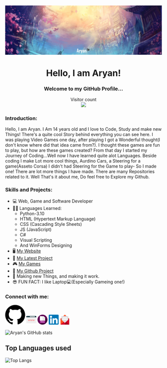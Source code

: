 ![](Banner.jpg)

<h1 align="center">Hello, I am Aryan!</h1>
<h3 align="center">Welcome to my GitHub Profile...</h3>
<p align="center"> 
  Visitor count<br>
  <img src="https://profile-counter.glitch.me/ravanger101/count.svg" />
</p>

### Introduction:
Hello, I am Aryan. I Am 14 years old and I love to Code, Study and make new Things! There's a quite cool Story behind everything you can see here. I was playing Video Games one day, after playing I got a Wonderful thought(I don't know where did that idea came from?). I thought these games are fun to play, but how are these games created? From that day I started my Journey of Coding...Well now I have learned quite alot Languages. Beside coding I make Lot more cool things, Aurdino Cars, a Steering for a game(Asseto Corsa) I didn't had Steering for the Game to play- So I made one! There are lot more things I have made. There are many Repositories related to it. Well That's it about me, Do feel free to Explore my Github.

### Skills and Projects:
* 💻 Web, Game and Software Developer
* 👨‍💻 Languages Learned:
    * Python-3.10
    * HTML (Hypertext Markup Language)
    * CSS (Cascading Style Sheets)
    * JS (JavaScript)
    * C#
    * Visual Scripting
    * And WinForms Designing
* 🖥 <a href ="https://ravanger101.github.io/DragonRealmsWebsite/">My Website</a>
* 🧾 <a href ="https://xpavilion.github.io/">My Latest Project</a>
* 🎮 <a href ="https://aryanthedeveloper.itch.io/">My Games</a>
* 📁 <a href ="https://github.com/ProjectDragonRealms">My Github Project</a>
* 🤖 Making new Things, and making it work.
* 😎 FUN FACT: I like Laptop💻(Especially Gameing one!)

### Connect with me:
[<img src='https://github.com/Ravanger101/Ravanger101/blob/main/github.svg' alt='github'>](https://github.com/Ravanger101)
[<img src='https://github.com/Ravanger101/Ravanger101/blob/main/Website.svg' alt='github' width="32px" height="32px" >](https://ravanger101.github.io/DragonRealmsWebsite/) 
[<img src='https://github.com/Ravanger101/Ravanger101/blob/main/Project.svg' alt='github' width="32px" height="32px">](https://xpavilion.github.io/)
[<img src='https://github.com/Ravanger101/Ravanger101/blob/main/LinkedIn.svg' alt='github' width="32px" height="32px">](https://www.linkedin.com/in/aryangore/)
[<img src='https://github.com/Ravanger101/Ravanger101/blob/main/Email.svg' alt='github' width="32px" height="32px">](mailto:panther2008aryan101@gmail.com)

![Aryan's GitHub stats](https://github-readme-stats.vercel.app/api?username=ravanger101&show_icons=true&theme=dark)
## Top Languages used
![Top Langs](https://github-readme-stats.vercel.app/api/top-langs/?username=ravanger101&layout=compact)

